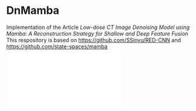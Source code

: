 # DnMamba
Implementation of the Article _Low-dose CT Image Denoising Model using Mamba: A Reconstruction Strategy for Shallow and Deep Feature Fusion_
This respository is based on https://github.com/SSinyu/RED-CNN and https://github.com/state-spaces/mamba
![Figure 1: The Overall architecture of the proposed DnMamba](./images/figure01.pdf)

